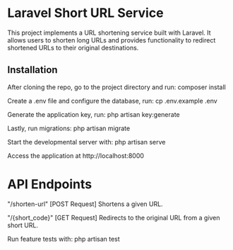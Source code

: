 # Laravel Short URL Service

This project implements a URL shortening service built with Laravel. It allows users to shorten long URLs and provides functionality to redirect shortened URLs to their original destinations.

## Installation

After cloning the repo, go to the project directory and run:
composer install

Create a .env file and configure the database, run:
cp .env.example .env

Generate the application key, run:
php artisan key:generate

Lastly, run migrations:
php artisan migrate

Start the developmental server with:
php artisan serve

Access the application at http://localhost:8000


# API Endpoints

"/shorten-url" [POST Request]
Shortens a given URL.

"/{short_code}"  [GET Request]
Redirects to the original URL from a given short URL.


Run feature tests with:
php artisan test


